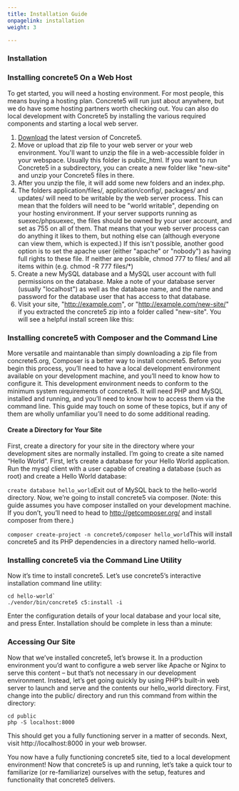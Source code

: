 ```yaml
---
title: Installation Guide
onpagelink: installation
weight: 3

---
```


### **Installation**

### Installing concrete5 On a Web Host

To get started, you will need a hosting environment. For most people, this means buying a hosting plan. Concrete5 will run just about anywhere, but we do have some hosting partners worth checking out. You can also do local development with Concrete5 by installing the various required components and starting a local web server.

1. [Download](https://www.concrete5.org/download) the latest version of Concrete5.
2. Move or upload that zip file to your web server or your web environment. You'll want to unzip the file in a web-accessible folder in your webspace. Usually this folder is public\_html. If you want to run Concrete5 in a subdirectory, you can create a new folder like "new-site" and unzip your Concrete5 files in there.
3. After you unzip the file, it will add some new folders and an index.php.
4. The folders application/files/, application/config/, packages/ and updates/ will need to be writable by the web server process. This can mean that the folders will need to be "world writable", depending on your hosting environment. If your server supports running as suexec/phpsuexec, the files should be owned by your user account, and set as 755 on all of them. That means that your web server process can do anything it likes to them, but nothing else can (although everyone can view them, which is expected.) If this isn't possible, another good option is to set the apache user (either "apache" or "nobody") as having full rights to these file. If neither are possible, chmod 777 to files/ and all items within (e.g. chmod -R 777 files/\*)
5. Create a new MySQL database and a MySQL user account with full permissions on the database. Make a note of your database server (usually "localhost") as well as the database name, and the name and password for the database user that has access to that database.
6. Visit your site, "http://example.com", or "http://example.com/new-site/" if you extracted the concrete5 zip into a folder called "new-site". You will see a helpful install screen like this:
 
### Installing concrete5 with Composer and the Command Line

More versatile and maintanable than simply downloading a zip file from concrete5.org, Composer is a better way to install concrete5. Before you begin this process, you’ll need to have a local development environment available on your development machine, and you’ll need to know how to configure it. This development environment needs to conform to the minimum system requirements of concrete5. It will need PHP and MySQL installed and running, and you’ll need to know how to access them via the command line. This guide may touch on some of these topics, but if any of them are wholly unfamiliar you’ll need to do some additional reading.

#### Create a Directory for Your Site

First, create a directory for your site in the directory where your development sites are normally installed. I’m going to create a site named “Hello World”. First, let’s create a database for your Hello World application. Run the mysql client with a user capable of creating a database (such as root) and create a Hello World database:

 `create database hello_world`Exit out of MySQL back to the hello-world directory. Now, we’re going to install concrete5 via composer. (Note: this guide assumes you have composer installed on your development machine. If you don’t, you’ll need to head to http://getcomposer.org/ and install composer from there.)

 `composer create-project -n concrete5/composer hello_world`This will install concrete5 and its PHP dependencies in a directory named hello-world.

### Installing concrete5 via the Command Line Utility

Now it’s time to install concrete5. Let’s use concrete5’s interactive installation command line utility:

 ```
cd hello-world`
./vendor/bin/concrete5 c5:install -i
```

Enter the configuration details of your local database and your local site, and press Enter. Installation should be complete in less than a minute:

### Accessing Our Site

Now that we’ve installed concrete5, let’s browse it. In a production environment you’d want to configure a web server like Apache or Nginx to serve this content – but that’s not necessary in our development environment. Instead, let’s get going quickly by using PHP’s built-in web server to launch and serve and the contents our hello\_world directory. First, change into the public/ directory and run this command from within the directory:

 ```
cd public
php -S localhost:8000
```

This should get you a fully functioning server in a matter of seconds. Next, visit http://localhost:8000 in your web browser.

You now have a fully functioning concrete5 site, tied to a local development environment! Now that concrete5 is up and running, let’s take a quick tour to familiarize (or re-familiarize) ourselves with the setup, features and functionality that concrete5 delivers.
